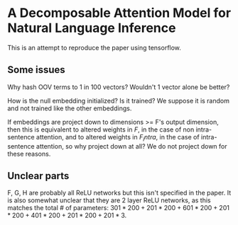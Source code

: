 # A Decomposable Attention Model for Natural Language Inference
This is an attempt to reproduce the paper using tensorflow.

## Some issues
Why hash OOV terms to 1 in 100 vectors? Wouldn't 1 vector alone be better?

How is the null embedding initialized? Is it trained? We suppose it is random and not trained like the other embeddings.

If embeddings are project down to dimensions >= F's output dimension, then this is equivalent to altered weights in $F$, in the case of non intra-sentence attention, and to altered weights in $F_intra$, in the case of intra-sentence attention, so why project down at all? We do not project down for these reasons.

## Unclear parts
F, G, H are probably all ReLU networks but this isn't specified in the paper. It is also somewhat unclear that they are 2 layer ReLU networks, as this matches the total # of parameters: $301 * 200 + 201 * 200 + 601 * 200 + 201 * 200 + 401 * 200 + 201 * 200 + 201 * 3$.
